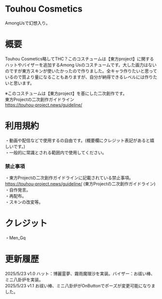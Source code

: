 # Touhou Cosmetics
AmongUsで幻想入り。

# 概要
Touhou Cosmetics略してTHC？このコスチュームは【東方project】に関するハットやバイザーを追加するAmong Usのコスチュームです。大した画力はないのですが東方スキンが使いたかったので作りました。全キャラ作りたいと思っているので質より量になることもありますが、自分が納得できるレベルには作りたいと思います。

※このコスチュームは【東方project】を基にした二次創作です。<br>東方Projectの二次創作ガイドライン<br>https://touhou-project.news/guideline/

# 利用規約
・動画や配信などで使用するの自由です。(概要欄にクレジット表記があると嬉しいです。)<br>・一般的に常識とされる範囲内で使用してください。

### 禁止事項
・東方Projectの二次創作ガイドラインに記載されている禁止事項。<br>https://touhou-project.news/guideline/ (東方Projectの二次創作ガイドライン)<br>・自作発言。<br>・再配布。<br>・スキンの改変等。

# クレジット
・Men_Gq

# 更新履歴
2025/5/23 v1.0 ハット：博麗霊夢、霧雨魔理沙を実装。バイザー：お祓い棒、ミニ八卦炉を実装。<br>2025/5/23 v1.1 お祓い棒、ミニ八卦炉がOnButtonでポーズが変更可能になりました。

